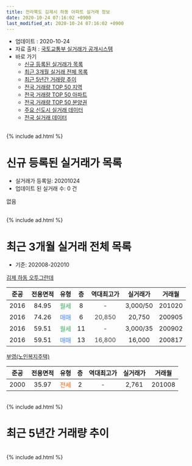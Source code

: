 ```yaml
---
title: 전라북도 김제시 하동 아파트 실거래 정보
date: 2020-10-24 07:16:02 +0900
last_modified_at: 2020-10-24 07:16:02 +0900
---
```


* 업데이트 : 2020-10-24
* 자료 출처 : [국토교통부 실거래가 공개시스템](http://rt.molit.go.kr)
* 바로 가기
    * [신규 등록된 실거래가 목록](#신규-등록된-실거래가-목록)
    * [최근 3개월 실거래 전체 목록](#최근-3개월-실거래-전체-목록)
    * [최근 5년간 거래량 추이](#최근-5년간-거래량-추이)
    * [전국 거래량 TOP 50 지역](https://inasie.github.io/apt-trade-info/최근-3개월-전국에서-가장-거래가-많이-발생한-지역)
    * [전국 거래량 TOP 50 아파트](https://inasie.github.io/apt-trade-info/최근-3개월-전국에서-가장-거래가-많이-발생한-아파트)
    * [전국 거래량 TOP 50 분양권](https://inasie.github.io/apt-trade-info/최근-3개월-전국에서-가장-거래가-많이-발생한-분양권)
    * [주요 신도시 실거래 데이터](https://inasie.github.io/apt-trade-info/주요-신도시)
    * [전국 실거래 데이터](https://inasie.github.io/apt-trade-info/전국)
<br>
{% include ad.html %}
<br>

# 신규 등록된 실거래가 목록
* 실거래가 등록일: 20201024
* 업데이트 된 실거래 수: 0 건

없음

<br>
{% include ad.html %}
<br>

# 최근 3개월 실거래 전체 목록
* 기준: 202008-202010


[김제 하동 오투그란데](https://search.naver.com/search.naver?query=%EC%A0%84%EB%9D%BC%EB%B6%81%EB%8F%84+%EA%B9%80%EC%A0%9C%EC%8B%9C+%ED%95%98%EB%8F%99+%EA%B9%80%EC%A0%9C+%ED%95%98%EB%8F%99+%EC%98%A4%ED%88%AC%EA%B7%B8%EB%9E%80%EB%8D%B0)

|준공|전용면적|유형|층|역대최고가|실거래가|거래월|
|:---:|:---:|:---:|:---:|:---:|:---:|:---:|
|2016|84.95|<span style="color:#34a853">월세</span>|8|<span style="color:#444444">-</span>|3,000/50|201020|
|2016|74.26|<span style="color:#4285f3">매매</span>|6|<span style="color:#444444">20,850</span>|20,750|200905|
|2016|59.51|<span style="color:#34a853">월세</span>|11|<span style="color:#444444">-</span>|3,000/35|200902|
|2016|59.51|<span style="color:#4285f3">매매</span>|13|<span style="color:#444444">16,800</span>|16,000|200817|

[부영(노인복지주택)](https://search.naver.com/search.naver?query=%EC%A0%84%EB%9D%BC%EB%B6%81%EB%8F%84+%EA%B9%80%EC%A0%9C%EC%8B%9C+%ED%95%98%EB%8F%99+%EB%B6%80%EC%98%81%28%EB%85%B8%EC%9D%B8%EB%B3%B5%EC%A7%80%EC%A3%BC%ED%83%9D%29)

|준공|전용면적|유형|층|역대최고가|실거래가|거래월|
|:---:|:---:|:---:|:---:|:---:|:---:|:---:|
|2000|35.97|<span style="color:#ff5a00">전세</span>|2|<span style="color:#444444">-</span>|2,761|201008|


<br>
{% include ad.html %}
<br>

# 최근 5년간 거래량 추이


<div style="width:100%;">
    <canvas id="deal_progress" height="200"></canvas>
</div>

<script>
new Chart(document.getElementById("deal_progress"), {
    type: 'line',
    data: {
        labels: ['201510','201511','201512','201601','201602','201603','201604','201605','201606','201607','201608','201609','201610','201611','201612','201701','201702','201703','201704','201705','201706','201707','201708','201709','201710','201711','201712','201801','201802','201803','201804','201805','201806','201807','201808','201809','201810','201811','201812','201901','201902','201903','201904','201905','201906','201907','201908','201909','201910','201911','201912','202001','202002','202003','202004','202005','202006','202007','202008','202009','202010'],
        datasets: [{
            label: '매매',
            pointRadius: 1,
            data: [0, 0, 0, 0, 0, 1, 4, 0, 1, 2, 2, 1, 2, 1, 2, 1, 3, 2, 3, 2, 4, 6, 0, 5, 1, 4, 2, 3, 4, 7, 4, 3, 7, 1, 1, 5, 0, 2, 4, 1, 6, 4, 5, 3, 1, 3, 4, 4, 8, 5, 4, 8, 5, 9, 4, 6, 5, 3, 1, 1, 0],
            borderColor: "rgba(255, 201, 14, 1)",
            backgroundColor: "rgba(255, 201, 14, 0.5)",
            fill: false,
            lineTension: 0
        },{
            label: '전월세',
            pointRadius: 1,
            data: [8, 9, 6, 7, 6, 13, 15, 13, 5, 4, 1, 5, 3, 9, 3, 5, 5, 7, 4, 3, 5, 3, 2, 3, 2, 4, 4, 2, 3, 5, 4, 4, 3, 0, 1, 2, 4, 2, 2, 5, 3, 5, 2, 3, 3, 1, 1, 1, 1, 5, 1, 4, 4, 1, 3, 0, 2, 1, 0, 1, 2],
            borderColor: "rgba(0, 141, 185, 1)",
            backgroundColor: "rgba(0, 141, 185, 0.5)",
            fill: false,
            lineTension: 0
        }
        ]
    },
    options: {
        responsive: true,
        title: {
            display: false
        },
        tooltips: {
            mode: 'index',
            intersect: false
        },
        hover: {
            mode: 'nearest',
            intersect: true
        },
        scales: {
            xAxes: [{
                display: true,
                scaleLabel: {
                    display: true,
                    labelString: '년/월'
                }
            }],
            yAxes: [{
                display: true,
                ticks: {
                    suggestedMin: 0,
                },
                scaleLabel: {
                    display: true,
                    labelString: '실거래 수'
                }
            }]
        }
    }
});

</script>


<br>
{% include ad.html %}
<br>

